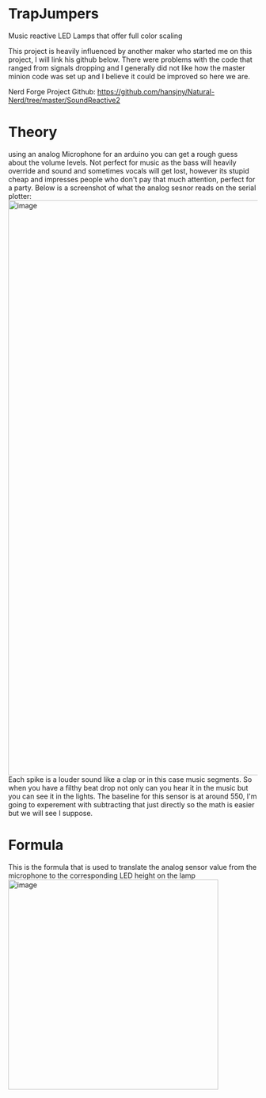 # TrapJumpers
Music reactive LED Lamps that offer full color scaling

This project is heavily influenced by another maker who started me on this project, I will link his github below. There were problems with the code that ranged from signals dropping and I generally did not like how the master minion code was set up and I believe it could be improved so here we are.

Nerd Forge Project Github: https://github.com/hansjny/Natural-Nerd/tree/master/SoundReactive2

# Theory
using an analog Microphone for an arduino you can get a rough guess about the volume levels. Not perfect for music as the bass will heavily override and sound and sometimes vocals will get lost, however its stupid cheap and impresses people who don't pay that much attention, perfect for a party.
Below is a screenshot of what the analog sesnor reads on the serial plotter:
<img width="1161" alt="image" src="https://user-images.githubusercontent.com/64546287/131937734-52f60e93-6fb8-4416-88b4-49edb1bc4f39.png">
Each spike is a louder sound like a clap or in this case music segments. So when you have a filthy beat drop not only can you hear it in the music but you can see it in the lights. The baseline for this sensor is at around 550, I'm going to experement with subtracting that just directly so the math is easier but we will see I suppose.

# Formula
This is the formula that is used to translate the analog sensor value from the microphone to the corresponding LED height on the lamp 
<img width="424" alt="image" src="https://user-images.githubusercontent.com/64546287/132075862-bd7e10b4-a456-4b0c-8fd1-952e0d227ce0.png">
